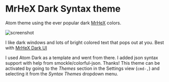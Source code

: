# MrHeX Dark Syntax theme

Atom theme using the ever popular dark [MrHeX]() colors.

<img alt="screenshot" src="" srcset=" 2x">

I like dark windows and lots of bright colored text that pops out at you.
Best with [MrHeX Dark UI](https://github.com/xMrHeX/mrhex-dark-ui)

I used Atom Dark as a template and went from there.
I added json syntax support with help from smockle/colorful-json. Thanks!
This theme can be activated by going to the _Themes_ section
in the Settings view (`cmd-,`) and selecting it from the
_Syntax Themes_ dropdown menu.
